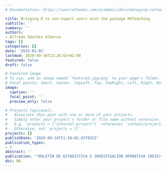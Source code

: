 ```yaml
---
# Documentation: https://sourcethemes.com/academic/docs/managing-content/

title: Bringing R to non-expert users with the package RKTeaching
subtitle: ''
summary: ''
authors:
- Alfredo Sánchez Alberca
tags: []
categories: []
date: '2015-01-01'
lastmod: 2020-09-16T23:26:02+02:00
featured: false
draft: false

# Featured image
# To use, add an image named `featured.jpg/png` to your page's folder.
# Focal points: Smart, Center, TopLeft, Top, TopRight, Left, Right, BottomLeft, Bottom, BottomRight.
image:
  caption: ''
  focal_point: ''
  preview_only: false

# Projects (optional).
#   Associate this post with one or more of your projects.
#   Simply enter your project's folder or file name without extension.
#   E.g. `projects = ["internal-project"]` references `content/project/deep-learning/index.md`.
#   Otherwise, set `projects = []`.
projects: []
publishDate: '2020-09-16T21:26:02.037032Z'
publication_types:
- 2
abstract: ''
publication: '*BOLETÍN DE ESTADÍSTICA E INVESTIGACIÓN OPERATIVA (BEIO)*'
doi: NA
---
```

